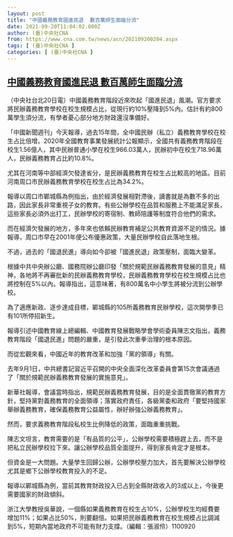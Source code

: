 ```yaml
---
layout: post
title: "中國義務教育國進民退  數百萬師生面臨分流"
date: 2021-09-20T11:04:02.000Z
author: (臺)中央社CNA
from: https://www.cna.com.tw/news/acn/202109200204.aspx
tags: [ (臺)中央社CNA ]
categories: [ (臺)中央社CNA ]
---
```

<!--1632135842000-->
[中國義務教育國進民退  數百萬師生面臨分流](https://www.cna.com.tw/news/acn/202109200204.aspx)
------

<div>
<div></div><div class="paragraph"><p>（中央社台北20日電）中國義務教育階段近來吹起「國進民退」風潮。官方要求將民辦義務教育學校在校生規模占比，從現行約10%壓降到5%內。估計有約800萬學生須分流，有學者憂心部分地方財政還沒準備好。</p><p>「中國新聞週刊」今天報導，過去15年間，全中國民辦（私立）義務教育學校在校生占比倍增。2020年全國教育事業發展統計公報顯示，全國共有義務教育階段在校生1.56億人，其中民辦普通小學在校生966.03萬人，民辦初中在校生718.96萬人，民辦義務教育占比約10.8%。</p><p>尤其在河南等中部經濟欠發達省分，是民辦義務教育在校生占比較高的地區。目前河南周口市民辦義務教育學校在校生占比為34.2%。</p><p>報導以周口市鄲城縣為例指出，由於經濟發展相對滯後，讀書就是為數不多的出路，因此家長非常重視子女的教育。有些公辦學校在品質和服務上不能滿足家長，這些家長必須外出打工，民辦學校的寄宿制、教師陪護等制度符合他們的需求。</p><p>而在經濟欠發展的地方，多年來也依賴民辦教育補足公共教育資源不足的情況。據報導，周口市早在2001年便公布優惠政策，大量民辦學校自此落地生根。</p><p>不過，過去的「國退民進」導向如今卻被「國進民退」政策壓制，面臨大變革。</p><p>根據中共中央辦公廳、國務院辦公廳印發「關於規範民辦義務教育發展的意見」精神，各地將不再審批新的民辦義務教育學校，民辦義務教育學校在校生規模占比也將控制在5%以內。報導指出，這意味著，有800萬名中小學生將被分流到公辦學校。</p><p>為了適應新政、逐步達成目標，鄲城縣的105所義務教育民辦學校，這次開學季已有101所停招新生。</p><p>報導引述中國教育線上總編輯、中國教育發展戰略學會學術委員陳志文指出，義務教育階段「國退民進」問題的嚴重，是引發此次重拳治理的根本原因。</p><p>而從宏觀來看，中國近年的教育改革和加強「黨的領導」有關。</p><p>去年9月1日，中共總書記習近平召開的中央全面深化改革委員會第15次會議通過了「關於規範民辦義務教育發展的實施意見」。</p><p>新華社報導，會議當時指出，規範民辦義務教育發展，目的是全面貫徹黨的教育方針，堅持黨對義務教育的全面領導；落實政府責任，各級黨委和政府「要堅持國家舉辦義務教育，確保義務教育公益屬性，辦好辦強公辦義務教育」。</p><p>然而，要求義務教育階段私校生比例降低的政策，面臨重重挑戰。</p><p>陳志文坦言，教育需要的是「有品質的公平」，公辦學校需要積極趕上去，而不是把私立民辦學校拉下來。讓公辦學校品質全面提升，得到家長肯定才是根本。</p><p>但資金是一大問題。大量學生回歸公辦，公辦學校壓力加大，首先要解決公辦學校尤其是鄉下公辦學校教育投入的不足。</p><p>報導以鄲城縣為例，當前其教育財政投入已占到全縣財政收入的3成以上，今後更需要國家的財政傾斜。</p><p>浙江大學教授吳華說，一個縣如果義務教育在校生占10%，公辦學校生均經費要增加11%；如果占比50%，則要翻倍。如果把民辦義務教育在校生規模占比調減到5%，短期內當地政府不可能有財力支撐。（編輯：張淑伶）1100920</p></div>
</div>
